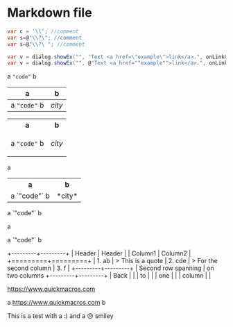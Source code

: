 ﻿# Markdown file

 
```csharp
var c = '\\'; //comment
var s=@"\\?\"; //comment
var s=@"\\?\ "; //comment
```

```csharp
var v = dialog.showEx("", "Text <a href=\"example\">link</a>.", onLinkClick: e => { print.it(e.LinkHref); });
var v = dialog.showEx("", @"Text <a href=""example"">link</a>.", onLinkClick: e => { print.it(e.LinkHref); });
```

a `"code"` b

a | b
-|-
a `"code"` b | *city*

<table>
<tr>
<th>a</th>
<th>b</th>
</tr>
<tr>
<td>

a `"code"` b

</td>
<td>

*city*

</td>
</tr>
</table>

a <table>
<tr>
<th>a</th>
<th>b</th>
</tr>
<tr>
<td>a `"code"` b</td>
<td>*city*</td>
</tr>
</table>

<p>a `"code"` b</p>
a <p>a `"code"` b</p>


+---------+---------+
| Header  | Header  |
| Column1 | Column2 |
+=========+=========+
| 1. ab   | > This is a quote
| 2. cde  | > For the second column 
| 3. f    |
+---------+---------+
| Second row spanning
| on two columns
+---------+---------+
| Back    |         |
| to      |         |
| one     |         |
| column  |         | 

https://www.quickmacros.com

a https://www.quickmacros.com b

<!-- ![Video1](https://www.youtube.com/watch?v=mswPy5bt3TQ) -->

This is a test with a :) and a :angry: smiley

